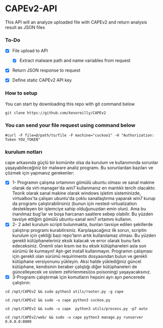 # CAPEv2-API  

This API will an analyze uploaded file with CAPEv2 and return analysis result as JSON files

### To-Do

- [x] File upload to API
  - [x] Extract malware path and name variables from request 
- [x] Return JSON response to request
- [x] Define static CAPEv2 API key




### How to setup

You can start by downloading this repo with git command below
```
git clone https://github.com/kevoreilly/CAPEv2
```

### You can send your file request using command below
```
#curl -F file=@/path/to/file -F machine="cuckoo1" -H "Authorization: Token YOU_TOKEN" 
```
### kurulum notları 
cape arkasında güçlü bir komünite olsa da kurulum ve kullanımında sorunlar yaşayabileceğiniz bir malware analiz programı. Bu sorunlardan bazıları ve çözmek için yapmanız gerekenler:
- [x] 1- Programın çalışma ortamının gömülü ubuntu olması ve sanal makine olarak da virt-manager'da win7 kullanmanız en mantıklı tercih olacaktır. Teorik olarak sanal makine olarak windows işletim sisteminizde, virtualbox'ta çalışan ubuntu'da çoklu sanallaştırma yaparak win7 kurup da programı çalıştırabilirsiniz (bunun için nested-virtualization destekleyen bir işlemciye sahip olduğunuzdan emin olun). Ama bu  inanılmaz bug'lar ve boşa harcanan saatlere sebep olabilir. Bu yüzden tavsiye ettiğim gömülü ubuntu-sanal win7  ortamını kullanın.
- [x] 2- 2 adet kurulum scripti bulunmakta, bunları tavsiye edilen şekillerde çalıştırıp programı kurabilirsiniz. Karşılaşacağınız ilk sorun, scriptin kurulum için çektiği bazı repo'ların artık kullanılamaz olması. Bu yüzden gerekli kütüphaneleriniz eksik kalacak ve error olarak bunu fark edeceksiniz. Önemli olan kısım ise bu eksik kütüphaneleri asla son sürümü ile kurmayın! Apt-get install kullanmayın. Programın çalışması için gerekli olan sürümü requiriments dosyasından bulun ve gerekli kütüphane versiyonunu yükleyin. Aksi halde yüklediğiniz güncel kütüphane, kendisinin beraber çalıştığı diğer kütüphaneleri de güncelleyecek ve sistem zehirlenmesi(os poisoning) yaşayacaksınız.
- [x] 3-Programı çalıştırmak için komutların hepsini ayrı ayrı pencerede çalıştırın:

```
cd /opt/CAPEv2 && sudo python3 utils/rooter.py -g cape

cd /opt/CAPEv2 && sudo -u cape python3 cuckoo.py 

cd /opt/CAPEv2 && sudo -u cape  python3 utils/process.py -p7 auto

cd /opt/CAPEv2/web/ && sudo -u cape python3 manage.py runserver 0.0.0.0:8000
```

